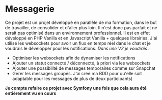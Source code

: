# Messagerie


 Ce projet est un projet développé en parallèle de ma formation, dans le but de travailler, de consolider et d'aller plus loin. Il n'est donc pas parfait et ne serait pas optimisé dans un environnement professionnel.
Il est en effet développé en PHP Vanilla et en Javascript Vanilla + quelques librairies. J'ai utilisé les websockets pour avoir un flux en temps réel dans le chat et je voudrais le développer pour les notifications.
*Dans une V2 je voudrais :*
- Optimiser les websockets afin de dynamiser les notifications
- Ajouter un statut connecté / déconnecté, à priori via les websockets
- Ajouter une possibilité de messages temporaires comme sur Snapchat
- Gérer les messages groupés. J'ai créé ma BDD pour qu'elle soit adaptable pour les messages de plus de deux participants)


**Je compte refaire ce projet avec Symfony une fois que cela aura été entièrement vu en cours**
